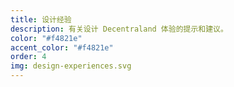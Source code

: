 ```yaml
---
title: 设计经验
description: 有关设计 Decentraland 体验的提示和建议。
color: "#f4821e"
accent_color: "#f4821e"
order: 4
img: design-experiences.svg
---
```

